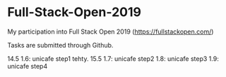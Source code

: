 # Full-Stack-Open-2019
My participation into Full Stack Open 2019 (https://fullstackopen.com/)

Tasks are submitted through Github.

14.5 
 1.6: unicafe step1 tehty.
15.5
 1.7: unicafe step2
 1.8: unicafe step3
 1.9: unicafe step4